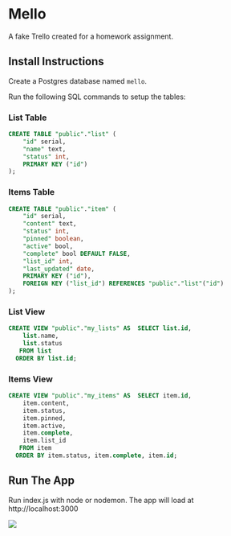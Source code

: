 # Mello

A fake Trello created for a homework assignment.

## Install Instructions

Create a Postgres database named `mello`.

Run the following SQL commands to setup the tables:

### List Table

```sql
CREATE TABLE "public"."list" (
    "id" serial,
    "name" text,
    "status" int,
    PRIMARY KEY ("id")
);
```
### Items Table
```sql
CREATE TABLE "public"."item" (
    "id" serial,
    "content" text,
    "status" int,
    "pinned" boolean,
    "active" bool,
    "complete" bool DEFAULT FALSE,
    "list_id" int,
    "last_updated" date,
    PRIMARY KEY ("id"),
    FOREIGN KEY ("list_id") REFERENCES "public"."list"("id")
);
```

### List View
```sql
CREATE VIEW "public"."my_lists" AS  SELECT list.id,
    list.name,
    list.status
   FROM list
  ORDER BY list.id;
```

### Items View
```sql
CREATE VIEW "public"."my_items" AS  SELECT item.id,
    item.content,
    item.status,
    item.pinned,
    item.active,
    item.complete,
    item.list_id
   FROM item
  ORDER BY item.status, item.complete, item.id;
```

## Run The App
Run index.js with node or nodemon. The app will load at http://localhost:3000

![](http://cjo.io/wp-content/uploads/2016/09/Screen-Shot-2016-09-19-at-8.33.01-AM.png)
